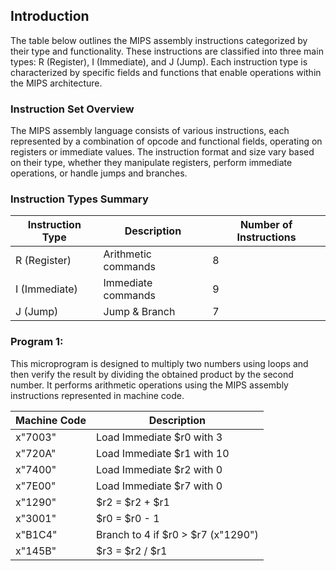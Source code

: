 ## Introduction

The table below outlines the MIPS assembly instructions categorized by their type and functionality. These instructions are classified into three main types: R (Register), I (Immediate), and J (Jump). Each instruction type is characterized by specific fields and functions that enable operations within the MIPS architecture.

### Instruction Set Overview

The MIPS assembly language consists of various instructions, each represented by a combination of opcode and functional fields, operating on registers or immediate values. The instruction format and size vary based on their type, whether they manipulate registers, perform immediate operations, or handle jumps and branches.

### Instruction Types Summary

| Instruction Type | Description        | Number of Instructions |
|------------------|--------------------|------------------------|
| R (Register)     | Arithmetic commands |            8           |
| I (Immediate)    | Immediate commands |            9           |
| J (Jump)         | Jump & Branch      |            7           |

### Program 1:
This microprogram is designed to multiply two numbers using loops and then verify the result by dividing the obtained product by the second number. It performs arithmetic operations using the MIPS assembly instructions represented in machine code.

| Machine Code | Description                            |
|--------------|----------------------------------------|
| x"7003"      | Load Immediate $r0 with 3              |
| x"720A"      | Load Immediate $r1 with 10             |
| x"7400"      | Load Immediate $r2 with 0              |
| x"7E00"      | Load Immediate $r7 with 0              |
| x"1290"      | $r2 = $r2 + $r1                        |
| x"3001"      | $r0 = $r0 - 1                          |
| x"B1C4"      | Branch to 4 if $r0 > $r7 (x"1290")     |
| x"145B"      | $r3 = $r2 / $r1                        |
